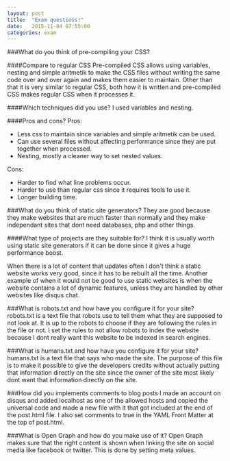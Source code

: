 ```yaml
---
layout: post
title:  "Exam questions!"
date:   2015-11-04 07:55:00
categories: exam
---
```


###What do you think of pre-compiling your CSS?

####Compare to regular CSS
Pre-compiled CSS allows using variables, nesting and simple aritmetik to make the CSS files without writing the same code over and over again and makes them easier to maintain.
Other than that it is very similar to regular CSS, both how it is written and pre-compiled CSS makes regular CSS when it processes it.

####Which techniques did you use?
I used variables and nesting.

####Pros and cons?
Pros:
<ul>
  <li>Less css to maintain since variables and simple aritmetik can be used.</li>
  <li>Can use several files without affecting performance since they are put together when processed.</li>
  <li>Nesting, mostly a cleaner way to set nested values.</li>
</ul>
Cons:
<ul>
  <li>Harder to find what line problems occur.</li>
  <li>Harder to use than regular css since it requires tools to use it.</li>
  <li>Longer building time.</li>
</ul>

###What do you think of static site generators?
They are good because they make websites that are much faster than normally and they make independant sites that dont need databases, php and other things.

####What type of projects are they suitable for?
I think it is usually worth using static site generators if it can be done since it gives a huge performance boost.

When there is a lot of content that updates often I don't think a static website works very good, since it has to be rebuilt all the time.
Another example of when it would not be good to use static websites is when the website contains a lot of dynamic features, unless they are handled by other websites like disqus chat.

###What is robots.txt and how have you configure it for your site?
robots.txt is a text file that robots use to tell them what they are supposed to not look at. It is up to the robots to choose if they are following the rules in the file or not.
I set the rules to not allow robots to index the website because I dont really want this website to be indexed in search engines.

###What is humans.txt and how have you configure it for your site?
humans.txt is a text file that says who made the site. The purpose of this file is to make it possible to give the developers credits without actually putting that information directly
 on the site since the owner of the site most likely dont want that information directly on the site.

###How did you implements comments to blog posts
I made an account on disqus and added localhost as one of the allowed hosts and copied the universal code and made a new file with it that got included at the end of the post.html file.
I also set comments to true in the YAML Front Matter at the top of post.html.

###What is Open Graph and how do you make use of it?
Open Graph makes sure that the right content is shown when linking the site on social media like facebook or twitter. This is done by setting meta values.
